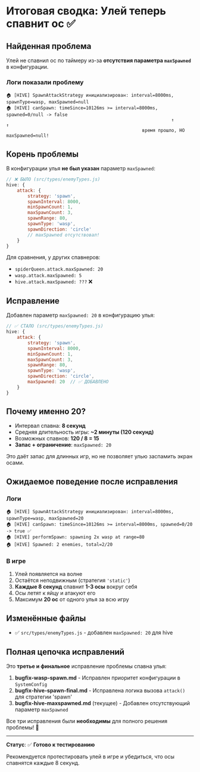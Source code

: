 # Итоговая сводка: Улей теперь спавнит ос ✅

## Найденная проблема

Улей не спавнил ос по таймеру из-за **отсутствия параметра `maxSpawned`** в конфигурации.

### Логи показали проблему
```
🏠 [HIVE] SpawnAttackStrategy инициализирован: interval=8000ms, spawnType=wasp, maxSpawned=null
🏠 [HIVE] canSpawn: timeSince=10126ms >= interval=8000ms, spawned=0/null -> false
                                                              ↑           ↑
                                                   время прошло, НО maxSpawned=null!
```

## Корень проблемы

В конфигурации улья **не был указан** параметр `maxSpawned`:

```javascript
// ❌ БЫЛО (src/types/enemyTypes.js)
hive: {
    attack: {
        strategy: 'spawn',
        spawnInterval: 8000,
        minSpawnCount: 1,
        maxSpawnCount: 3,
        spawnRange: 80,
        spawnType: 'wasp',
        spawnDirection: 'circle'
        // maxSpawned отсутствовал!
    }
}
```

Для сравнения, у других спавнеров:
- `spiderQueen.attack.maxSpawned: 20`
- `wasp.attack.maxSpawned: 5`
- `hive.attack.maxSpawned: ???` ❌

## Исправление

Добавлен параметр `maxSpawned: 20` в конфигурацию улья:

```javascript
// ✅ СТАЛО (src/types/enemyTypes.js)
hive: {
    attack: {
        strategy: 'spawn',
        spawnInterval: 8000,
        minSpawnCount: 1,
        maxSpawnCount: 3,
        spawnRange: 80,
        spawnType: 'wasp',
        spawnDirection: 'circle',
        maxSpawned: 20  // ✅ ДОБАВЛЕНО
    }
}
```

## Почему именно 20?

- Интервал спавна: **8 секунд**
- Средняя длительность игры: **~2 минуты (120 секунд)**
- Возможных спавнов: **120 / 8 = 15**
- **Запас + ограничение**: `maxSpawned: 20`

Это даёт запас для длинных игр, но не позволяет улью заспамить экран осами.

## Ожидаемое поведение после исправления

### Логи
```
🏠 [HIVE] SpawnAttackStrategy инициализирован: interval=8000ms, spawnType=wasp, maxSpawned=20
🏠 [HIVE] canSpawn: timeSince=10126ms >= interval=8000ms, spawned=0/20 -> true ✅
🏠 [HIVE] performSpawn: spawning 2x wasp at range=80
🏠 [HIVE] Spawned: 2 enemies, total=2/20
```

### В игре
1. Улей появляется на волне
2. Остаётся неподвижным (стратегия `'static'`)
3. **Каждые 8 секунд** спавнит **1-3 осы** вокруг себя
4. Осы летят к яйцу и атакуют его
5. Максимум **20 ос** от одного улья за всю игру

## Изменённые файлы

- ✅ `src/types/enemyTypes.js` - добавлен `maxSpawned: 20` для hive

## Полная цепочка исправлений

Это **третье и финальное** исправление проблемы спавна улья:

1. **bugfix-wasp-spawn.md** - Исправлен приоритет конфигурации в `SystemConfig`
2. **bugfix-hive-spawn-final.md** - Исправлена логика вызова `attack()` для стратегии 'spawn'
3. **bugfix-hive-maxspawned.md** (текущее) - Добавлен отсутствующий параметр `maxSpawned`

Все три исправления были **необходимы** для полного решения проблемы! 🎯

---

**Статус**: ✅ **Готово к тестированию**

Рекомендуется протестировать улей в игре и убедиться, что осы спавнятся каждые 8 секунд.

